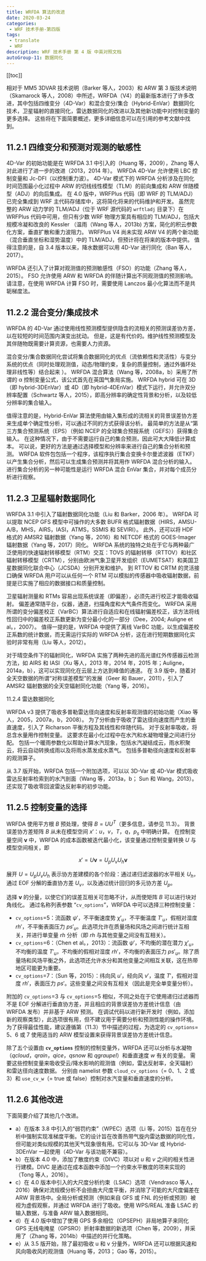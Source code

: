 ```yaml
---
title: WRFDA 算法的改进
date: 2020-03-24
categories:
 - WRF 技术手册-第四版
tags:
 - translate
 - WRF
description: WRF 技术手册 第 4 版 中英对照文档
autoGroup-11: 数据同化
---
```


[[toc]]

相对于 MM5 3DVAR 技术说明（Barker 等人，2003）和 ARW 第 3 版技术说明（Skamarock 等人，2008）中所述，WRFDA（V4）的最新版本进行了许多改进，其中包括四维变分（4D-Var）和混合变分/集合（Hybrid-EnVar）数据同化技术，卫星辐射的直接同化，雷达数据同化的改进以及其他新功能中对控制变量的更多选择。
这些将在下面简要概述，更多详细信息可以在引用的参考文献中找到。

## 11.2.1 四维变分和预测对观测的敏感性

4D-Var 的初始功能是在 WRFDA 3.1 中引入的（Huang 等，2009），Zhang 等人对此进行了进一步的改进（2013，2014 年）。
WRFDA 4D-Var 允许使用 LBC 控制变量和 Jc-DFI（以控制重力波）。
4D-Var 模式下的 WRFDA 分析涉及在同化时间范围最小化过程中 ARW 的切线线性模型（TLM）的前向集成和 ARW 伴随模型（ADJ）的向后集成。
在 4.0 版中，WRFPlus 代码（即 WRF 的 TLM/ADJ）已完全集成到 WRF 主代码存储库中，这将简化将来的代码维护和开发。
虽然完整的 ARW 动力学的 TLM/ADJ（位于 WRF 源代码的 `wrftladj` 目录下）在 WRFPlus 代码中可用，但只有少数 WRF 物理方案具有相应的 TLM/ADJ，包括大规模冷凝和改良的 Kessler （温雨（Wang 等人，2013b) 方案，简化的积云参数化方案，垂直扩散和重力波阻力。
WRFPlus V4 尚未实现 ARW V4 的两个新功能（混合垂直坐标和湿势温度）中的 TLM/ADJ，但预计将在将来的版本中提供。
值得注意的是，自 3.4 版本以来，降水数据可以用 4D-Var 进行同化（Ban 等人，2017）。

WRFDA 还引入了计算对观测值的预测敏感性（FSO）的功能（Zhang 等人，2015）。
FSO 允许使用 ARW 和 WRFDA 的伴随计算出不同观测值的预测影响。
请注意，在使用 WRFDA 计算 FSO 时，需要使用 Lanczos 最小化算法而不是共轭梯度法。

## 11.2.2 混合变分/集成技术

WRFDA 的 4D-Var 通过使用线性预测模型提供隐含的流相关的预测误差协方差，以在较短的时间范围内演变出扰动。
但是，这是有代价的。维护线性预测模型及其伴随物既需要计算资源，也需要人力资源。

混合变分/集合数据同化尝试将集合数据同化的优点（流依赖性和灵活性）与变分系统的优点（同时处理观测值，动态/物理约束，复杂的质量控制，通过外循环处理非线性等）结合起来 ）。
WRFDA 混合算法（Wang 等，2008a，b）采用了所谓的 α 控制变量公式，该公式首先在英国气象局实施。
WRFDA hybrid 可在 3D（即 hybrid-3DEnVar）或 4D（即 hybrid-4DEnVar）模式下运行，并允许双分辨率配置（Schwartz 等人，2015），即高分辨率的确定性背景和分析，以及较低分辨率的集合输入。

值得注意的是，Hybrid-EnVar 算法使用由输入集形成的流相关的背景误差协方差来生成单个确定性分析，可以通过不同的方式获得该分析。
最简单的方法是从“第三方集合预测系统（EPS）（例如 NCEP 的全球集合预报系统（GEFS））获得集合输入。
在这种情况下，由于不需要运行自己的集合预测，因此可大大降低计算成本。
可以说，更好的方法是通过选择模型和分辨率来进行自己的集合分析和预测。
WRFDA 软件包包括一个程序，该程序执行集合变换卡尔曼滤波器（ETKF）以产生集合分析，然后可以生成集合预测并将其用作 WRFDA 混合分析的输入。
进行集合分析的另一种可能性是运行 WRFDA 混合 EnVar 集合，并对每个成员分析进行观察。

## 11.2.3 卫星辐射数据同化

WRFDA 3.1 中引入了辐射数据同化功能（Liu 和 Barker，2006 年）。
WRFDA 可以提取 NCEP GFS 模型中可操作的大多数 BUFR 格式辐射数据（HIRS，AMSU-A/B，MHS，AIRS，IASI，ATMS，SSMIS 和 SEVIRI）。
此外，还可以将 HDF 格式的 AMSR2 辐射数据（Yang 等，2016）和 NETCDF 格式的 GOES-Imager 辐射数据（Yang 等，2017）同化。
WRFDA 系统的独特之处在于它与两种最广泛使用的快速辐射转移模型（RTM）交互：TOVS 的辐射转移（RTTOV）和社区辐射转移模型（CRTM），分别由欧洲气象卫星开发组织（EUMETSAT）和美国卫星数据同化联合中心（JCSDA）分别开发和维护。
到 RTTOV 和 CRTM 的灵活接口确保 WRFDA 用户可以从任何一个 RTM 可以模拟的传感器中吸收辐射数据，前提是已实施了相应的数据接口和质量控制。

卫星辐射测量和 RTMs 容易出现系统误差（即偏差），必须先进行校正才能吸收辐射。
偏差通常随平台，仪器，通道，扫描角度和大气条件而变化。
WRFDA 采用所谓的变分偏差校正（VarBC）算法进行自适应和在线辐射偏差校正，该方法将线性回归中的偏差校正系数更新为变分最小化的一部分（Dee，2004; Auligne et al。，2007）。
值得一提的是，WRFDA 中提供了离线 VarBC 功能，以生成偏差校正系数的统计数据，而无需运行实际的 WRFDA 分析，这在进行短期数据同化实验时非常有用（Liu  等人，2012）。

对于晴空条件下的辐射同化，WRFDA 实施了两种先进的高光谱红外传感器云检测方法，如 AIRS 和 IASI（Xu 等人，2013 年，2014 年，2015 年；Auligne，2014a，b），这可以实现同化在云层上方达到峰值的通道。
在 3.9 版中，随着对全天空数据的所谓“对称误差模型”的发展（Geer 和 Bauer，2011），引入了 AMSR2 辐射数据的全天空辐射同化功能（Yang 等，2016）。

11.2.4 雷达数据同化

WRFDA v3 提供了吸收多普勒雷达径向速度和反射率观测值的初始功能（Xiao 等人，2005，2007a，b，2008）。
为了分析由于吸收了雷达径向速度而产生的垂直速度，引入了 Richarson 平衡方程及其线性和伴随代码。
对于反射率吸收，将总含水量用作控制变量。
这要求在最小化过程中在水汽和水凝物增量之间进行分配。
包括一个暖雨参数化以帮助计算水汽现象，包括水汽凝结成云，雨水积聚云，将云自动转换成雨以及将雨水蒸发成水蒸气。
包括多普勒径向速度和反射率的观测算子。

从 3.7 版开始，WRFDA 包括一个附加选项，可以以 3D-Var 或 4D-Var 模式吸收雷达反射率检索到的水汽剖面（Wang 等，2013a，b； Sun 和 Wang，2013）。
还实现了吸收零回波雷达反射率的初步功能。

## 11.2.5 控制变量的选择

WRFDA 使用平方根 $B$ 预处理，使得 $B = UU^T$（更多信息，请参见 11.3）。
背景误差协方差矩阵 $B$ 从未在模型空间 $x'$：$u，v，T，q，p_s$ 中明确计算。
在控制变量空间 $\mathbf{v}$ 中，WRFDA 的成本函数被迭代最小化，该变量通过控制变量转换 $U$ 与模型空间相关，即

$$
x' = U\mathbf{v} = U_p U_v U_h \mathbf{v} \tag{11.2}
$$

展开 $U=U_p U_v U_h$ 表示协方差建模的各个阶段：通过递归滤波器的水平相关 $U_h$，通过 EOF 分解的垂直协方差 $U_v$，以及通过统计回归的多元协方差 $U_p$。

选择 $\mathbf{v}$ 的分量，以使它们的误差互相关可忽略不计，从而使矩阵 $B$ 可以进行块对角线化。
通过名称列表参数 “`cv_options`”，WRFDA 中可以选择三种控制变量：

- `cv_options`=5：流函数 $\psi'$，不平衡速度势 $\chi'_u$，不平衡温度 $T'_u$，假相对湿度 $rh'$，不平衡表面压力 $ps'_u$。此选项允许在质量场和风场之间进行统计互相关，并进行单变量 $rh$ 分析（即 $rh$ 与其他变量之间没有互相关）。
- `cv_options`=6：（Chen et al。，2013）：流函数 $\psi'$，不均衡的潜在潜力 $\chi'_u$，不均衡的温度 $T'_u$，不均衡的假相对湿度 $rh'$，不均衡的表面压力 $ps'_u$。除了质量场和风场平衡之外，此选项还允许水分和其他变量之间相互关联，这在热带地区可能更为重要。
- `cv_options`=7：（Sun 等，2015）：纬向风 $u'$，经向风 $v'$，温度 $T'$，假相对湿度 $rh'$，表面压力 $ps'$。这些变量之间没有互相关（因此是完全单变量分析）。

附加的 `cv_options`=3 与 `cv_options`=5 相似，不同之处在于它使用递归过滤器而不是 EOF 分解进行垂直协方差，并且相应的背景误差协方差统计信息（由 WRFDA 发布）并非基于 ARW 预测。
在调试代码以进行新开发时（例如，添加新的观察类型），此选项很有用，但不建议用于需要分析和预测性能的操作环境。
为了获得最佳性能，建议遵循第（11.3）节中描述的过程，为选定的 `cv_options`= 5、6 或 7 使用适当的 ARW 模型设置来获得背景误差协方差统计信息。

除了五个设置由 **`cv_options`** 控制的控制变量外，WRFDA 还可以分析与水凝物（*qcloud*，*qrain*，*qice*，*qsnow* 和 *qgraupel*）和垂直速度 $w$ 有关的变量。
需要这些控制变量来吸收受云/降水影响的观测值（例如，雷达反射率，全天辐射）和雷达径向速度数据。
分别由 namelist 参数 `cloud_cv_options`（= 0、1、2 或 3）和 `use_cv_w`（=  true 或 false）控制对水汽变量和垂直速度的分析。

## 11.2.6 其他改进

下面简要介绍了其他几个改进。

- a）在版本 3.8 中引入的“弱罚约束”（WPEC）选项（Li 等，2015）旨在在分析中强制实现准梯度平衡。它的设计旨在改善热带气旋内雷达数据的同化性，但可能对类似规模的其他天气现象很有用。它可以与 3D-Var 或 Hybrid-3DEnVar 一起使用（4D-Var 与该功能不兼容）。
- b）在版本 4.0 中，添加了散度约束（DIVC）项以对 $u$ 和 $v$ 之间的相关性进行建模。DIVC 是通过在成本函数中添加一个约束水平散度的项来实现的（Tong 等人，2016）。
- c）在 4.0 版本中引入的大尺度分析约束（LSAC）选项（Vendrasco 等人，2016）确保对流规模分析不会扭曲大尺度平衡，并消除了可能的大尺度偏差在 ARW 背景场中。全局分析或预测（例如来自 GFS 或 FNL 的分析或预测）被视为虚假观察，并通过 WRFDA 进行了吸收。使用 WPS/REAL 准备 LSAC 的输入数据，与准备 ARW 输入数据相同。
- d）在 4.0 版中增加了使用 GPS 多余相位（GPSEPH）非局地算子来同化 GPS 无线电掩星（GPSRO）折射率数据的新选项（Chen 等，2009），并采用了（Zhang 等，2014b）中描述的并行化策略。
- e）从 3.5 版开始，除了最初吸收 u 和 v 分量外，WRFDA 还可以根据风速和风向吸收风的观测值（Huang 等，2013； Gao 等，2015）。
